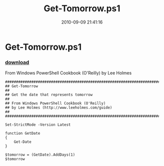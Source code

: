﻿---
pid:            2166
parent:         0
children:       
poster:         Lee Holmes
title:          Get-Tomorrow.ps1
date:           2010-09-09 21:41:16
description:    From Windows PowerShell Cookbook (O'Reilly) by Lee Holmes
format:         posh
---

# Get-Tomorrow.ps1

### [download](2166.ps1)  

From Windows PowerShell Cookbook (O'Reilly) by Lee Holmes

```posh
##############################################################################
## Get-Tomorrow
##
## Get the date that represents tomorrow
##
## From Windows PowerShell Cookbook (O'Reilly)
## by Lee Holmes (http://www.leeholmes.com/guide)
##
##############################################################################

Set-StrictMode -Version Latest

function GetDate
{
    Get-Date
}

$tomorrow = (GetDate).AddDays(1)
$tomorrow
```
